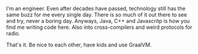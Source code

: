 I'm an engineer. Even after decades have passed, technology still has the same buzz for me every single day.
There is so much of it out there to see and try, never a boring day.
Anyways, Java, C++ and Javascritp is how you find me writing code here. Also into cross-compilers and weird protocols for radio.

That's it. Be nice to each other, have kids and use GraalVM.
